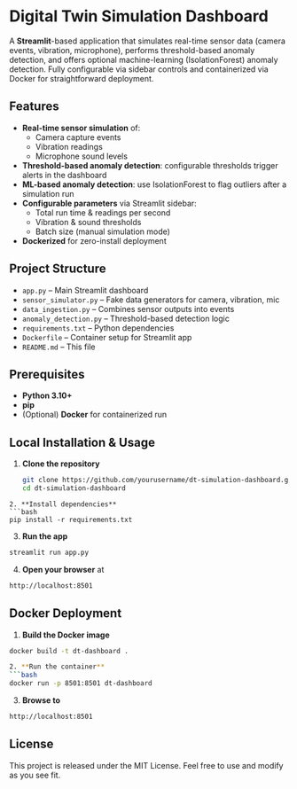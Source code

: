 # Digital Twin Simulation Dashboard

A **Streamlit**-based application that simulates real-time sensor data (camera events, vibration, microphone), performs threshold-based anomaly detection, and offers optional machine-learning (IsolationForest) anomaly detection. Fully configurable via sidebar controls and containerized via Docker for straightforward deployment.

## Features

- **Real-time sensor simulation** of:  
  - Camera capture events  
  - Vibration readings  
  - Microphone sound levels  
- **Threshold-based anomaly detection**: configurable thresholds trigger alerts in the dashboard  
- **ML-based anomaly detection**: use IsolationForest to flag outliers after a simulation run  
- **Configurable parameters** via Streamlit sidebar:  
  - Total run time & readings per second  
  - Vibration & sound thresholds  
  - Batch size (manual simulation mode)  
- **Dockerized** for zero-install deployment  

## Project Structure
- `app.py`                  – Main Streamlit dashboard  
- `sensor_simulator.py`     – Fake data generators for camera, vibration, mic  
- `data_ingestion.py`       – Combines sensor outputs into events  
- `anomaly_detection.py`    – Threshold-based detection logic  
- `requirements.txt`        – Python dependencies  
- `Dockerfile`              – Container setup for Streamlit app  
- `README.md`               – This file  

## Prerequisites

- **Python 3.10+**  
- **pip**  
- (Optional) **Docker** for containerized run  

## Local Installation & Usage

1. **Clone the repository**  
   ```bash
   git clone https://github.com/yourusername/dt-simulation-dashboard.git
   cd dt-simulation-dashboard
```
2. **Install dependencies**
```bash
pip install -r requirements.txt
```
3. **Run the app**
```bash
streamlit run app.py
```
4. **Open your browser** at 
```bash
http://localhost:8501
```
## Docker Deployment
1. **Build the Docker image**
```bash
docker build -t dt-dashboard .
```
```bash
2. **Run the container**
```bash
docker run -p 8501:8501 dt-dashboard
```
3. **Browse to** 
```bash
http://localhost:8501
```
## License
This project is released under the MIT License. Feel free to use and modify as you see fit.
